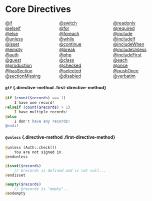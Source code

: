 # Core Directives

<style>
    /* Thanks to https://raw.githubusercontent.com/laravel/docs/9.x/collections.md for this neat way to display columns */
    .directive-method-list > p {
        columns: 10.8em 3; -moz-columns: 10.8em 3; -webkit-columns: 10.8em 3;
    }

    .directive-method-list a {
        display: block;
        overflow: hidden;
        text-overflow: ellipsis;
        white-space: nowrap;
    }
</style>
<div class="directive-method-list" markdown="1">

[@if](#directive-if)
[@elseif](#directive-if)
[@else](#directive-if)
[@unless](#directive-unless)
[@isset]()
[@empty]()
[@auth]()
[@guest]()
[@production]()
[@hasSection]()
[@sectionMissing]()
[@switch]()
[@for]()
[@foreach]()
[@while]()
[@continue]()
[@break]()
[@php]()
[@class]()
[@checked]()
[@selected]()
[@disabled]()
[@readonly]()
[@required]()
[@include]()
[@includeIf]()
[@includeWhen]()
[@includeUnless]()
[@includeFirst]()
[@each]()
[@once]()
[@pushOnce]()
[@verbatim]()

</div>

<a id="directive-if"></a>

#### `@if` {.directive-method .first-directive-method}

```php
@if (count($records) === 1)
    I have one record!
@elseif (count($records) > 1)
    I have multiple records!
@else
    I don't have any records!
@endif
```

<a id="directive-unless"></a>

#### `@unless`  {.directive-method .first-directive-method}

```php
@unless (Auth::check())
    You are not signed in.
@endunless
```

```php
@isset($records)
    // $records is defined and is not null...
@endisset
```

```php
@empty($records)
    // $records is "empty"...
@endempty
```